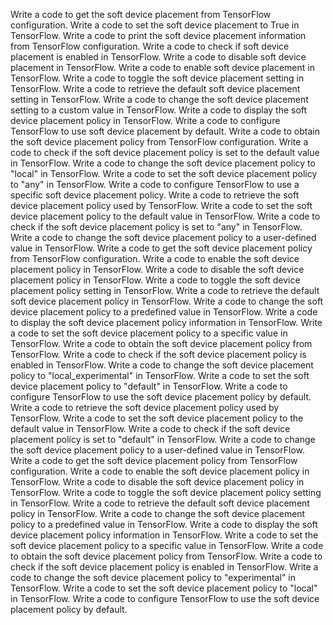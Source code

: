 Write a code to get the soft device placement from TensorFlow configuration.
Write a code to set the soft device placement to True in TensorFlow.
Write a code to print the soft device placement information from TensorFlow configuration.
Write a code to check if soft device placement is enabled in TensorFlow.
Write a code to disable soft device placement in TensorFlow.
Write a code to enable soft device placement in TensorFlow.
Write a code to toggle the soft device placement setting in TensorFlow.
Write a code to retrieve the default soft device placement setting in TensorFlow.
Write a code to change the soft device placement setting to a custom value in TensorFlow.
Write a code to display the soft device placement policy in TensorFlow.
Write a code to configure TensorFlow to use soft device placement by default.
Write a code to obtain the soft device placement policy from TensorFlow configuration.
Write a code to check if the soft device placement policy is set to the default value in TensorFlow.
Write a code to change the soft device placement policy to "local" in TensorFlow.
Write a code to set the soft device placement policy to "any" in TensorFlow.
Write a code to configure TensorFlow to use a specific soft device placement policy.
Write a code to retrieve the soft device placement policy used by TensorFlow.
Write a code to set the soft device placement policy to the default value in TensorFlow.
Write a code to check if the soft device placement policy is set to "any" in TensorFlow.
Write a code to change the soft device placement policy to a user-defined value in TensorFlow.
Write a code to get the soft device placement policy from TensorFlow configuration.
Write a code to enable the soft device placement policy in TensorFlow.
Write a code to disable the soft device placement policy in TensorFlow.
Write a code to toggle the soft device placement policy setting in TensorFlow.
Write a code to retrieve the default soft device placement policy in TensorFlow.
Write a code to change the soft device placement policy to a predefined value in TensorFlow.
Write a code to display the soft device placement policy information in TensorFlow.
Write a code to set the soft device placement policy to a specific value in TensorFlow.
Write a code to obtain the soft device placement policy from TensorFlow.
Write a code to check if the soft device placement policy is enabled in TensorFlow.
Write a code to change the soft device placement policy to "local_experimental" in TensorFlow.
Write a code to set the soft device placement policy to "default" in TensorFlow.
Write a code to configure TensorFlow to use the soft device placement policy by default.
Write a code to retrieve the soft device placement policy used by TensorFlow.
Write a code to set the soft device placement policy to the default value in TensorFlow.
Write a code to check if the soft device placement policy is set to "default" in TensorFlow.
Write a code to change the soft device placement policy to a user-defined value in TensorFlow.
Write a code to get the soft device placement policy from TensorFlow configuration.
Write a code to enable the soft device placement policy in TensorFlow.
Write a code to disable the soft device placement policy in TensorFlow.
Write a code to toggle the soft device placement policy setting in TensorFlow.
Write a code to retrieve the default soft device placement policy in TensorFlow.
Write a code to change the soft device placement policy to a predefined value in TensorFlow.
Write a code to display the soft device placement policy information in TensorFlow.
Write a code to set the soft device placement policy to a specific value in TensorFlow.
Write a code to obtain the soft device placement policy from TensorFlow.
Write a code to check if the soft device placement policy is enabled in TensorFlow.
Write a code to change the soft device placement policy to "experimental" in TensorFlow.
Write a code to set the soft device placement policy to "local" in TensorFlow.
Write a code to configure TensorFlow to use the soft device placement policy by default.